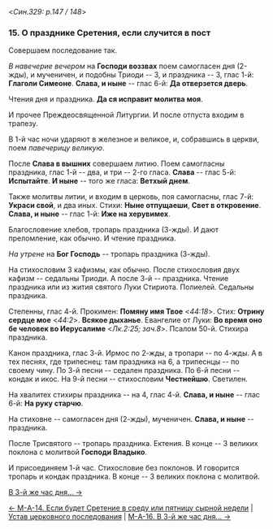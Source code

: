
<*Син.329: p.147 / 148*>

### 15. О празднике Сретения, если случится в пост

Совершаем последование так.

*В навечерие вечером* на **Господи воззвах** поем самогласен дня (2-жды), 
и мученичен, и подобны Триоди -- 3, и праздника -- 3, глас 1-й: 
**Глаголи Симеоне**. 
**Слава, и ныне** -- глас 6-й: **Да отверзется дверь**. 

Чтения дня и праздника. **Да ся исправит молитва моя**. 

И прочее Преждеосвященной Литургии. И после отпуста входим в трапезу.

В 1-й час ночи ударяют в железное и великое, и, собравшись в церкви, 
поем *павечерицу великую*. 

После **Слава в вышних** совершаем литию. Поем самогласны праздника, 
глас 1-й -- два, и три -- 2-го гласа. 
**Слава** -- глас 5-й: **Испытайте**. **И ныне** -- того же гласа: **Ветхый днем**. 

Также молитвы литии, и входим в церковь, поя самогласны, глас 7-й: **Украси свой**, 
и два иных. 
Стихи: **Ныне отпущаеши**, **Свет в откровение**.
**Слава, и ныне** -- глас 1-й: **Иже на херувимех**.

Благословение хлебов, тропарь праздника (3-жды).
И дают преломление, как обычно. И чтение праздника.

*На утрене* на **Бог Господь** -- тропарь праздника (3-жды). 

На стихословим 3 кафизмы, как обычно. 
После стихословия двух кафизм -- седальны Триоди. А после 3-й -- праздника.
Чтение праздника или из жития святого Луки Стириота. 
Полиелей. Седальны праздника. 

Степенны, глас 4-й. 
Прокимен: **Помяну имя Твое** <*44:18*>. 
Стих: **Отрину сердце мое** <*44:2*>.
**Всякое дыханье**. 
Евангелие от Луки: **Во время оно бе человек во Иерусалиме** <*Лк.2:25; зач.8*>. 
Псалом 50-й. Стихира праздника.

Канон праздника, глас 3-й. Ирмос по 2-жды, а тропари -- по 4-жды. 
А в тех песнях, где трипеснец: там праздника на 6, а трипеснцы -- по своему чину.
По 3-й песни -- седален праздника. 
По 6-й песни -- кондак и икос.
На 9-й песни -- стихословим **Честнейшю**.
Светилен.

На хвалитех стихиры праздника -- на 4, глас 4-й. 
**Слава, и ныне** -- глас 6-й: **На руку старчю**. 

На стиховне -- самогласен дня (2-жды), мученичен. 
**Слава, и ныне** -- праздника.

После Трисвятого -- тропарь праздника. Ектения. 
В конце -- 3 великих поклона с молитвой **Господи Владыко**. 

И присоединяем 1-й час. 
Стихословие без поклонов. И говорится тропарь и кондак праздника. 
В конце -- 3 великих поклона с молитвой. 

[В 3-й же час дня... →](m_a_016.md)

[← М-A-14. Если будет Сретение в среду или пятницу сырной недели](m_a_014.md)
| [Устав церковного последования](README.md)
| [М-A-16. В 3-й же час дня... →](m_a_016.md)
